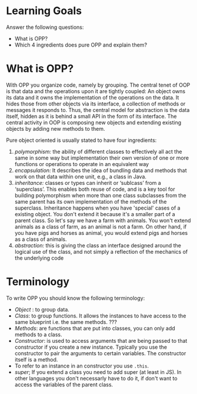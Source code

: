 # Learning Goals
Answer the following questions:
- What is OPP?
- Which 4 ingredients does pure OPP and explain them? 

# What is OPP?
With OPP you organize code, namely by grouping. The central tenet of OOP is that data and the operations upon it are tightly coupled: An object owns its data and it owns the implementation of the operations on the data. It hides those from other objects via its interface, a collection of methods or messages it responds to. Thus, the central model for abstraction is the data itself, hidden as it is behind a small API in the form of its interface. The central activity in OOP is composing new objects and extending existing objects by adding new methods to them.

Pure object oriented is usually stated to have four ingredients:
1. *polymorphism:* the ability of different classes to effectively all act the same in some way but implementation their own version of one or more functions or operations to operate in an equivalent way
2. *encapsulation:*  It describes the idea of bundling data and methods that work on that data within one unit, e.g., a class in Java.
3. *inheritance:* classes or types can inherit or ‘sublcass’ from a ‘superclass’.  This enables both reuse of code, and is a key tool for building polymorphism when more than one class subclasses from the same parent has its own implementation of the methods of the superclass. Inheritance happens when you have 'special' cases of a existing object. You don't extend it because it's a smaller part of a parent class. So let's say we have a farm with animals. You won't extend animals as a class of farm, as an animal is not a farm. On other hand, if you have pigs and horses as animal, you would extend  pigs and horses as a class of animals.
4. *abstraction:* this is giving the class an interface designed around the logical use of the class, and not simply a reflection of the mechanics of the underlying code

# Terminology
To write OPP you should know the following terminology:
- *Object* : to group data.
- *Class*: to group functions. It allows the instances to have access to the same blueprint i.e. the same methods. ???
- *Methods*: are functions that are put into classes, you can only add methods to a class.
- *Constructor*: is used to access arguments that are being passed to that constructor if you create a new instance. Typically you use the constructor to pair the arguments to certain variables. The constructor itself is a method.
- To refer to an instance in an constructor you use `.this`.
- *super*; If you extend a class you need to add super (at least in JS). In other languages you don't necessarly have to do it, if don't want to access the variables of the parent class.
